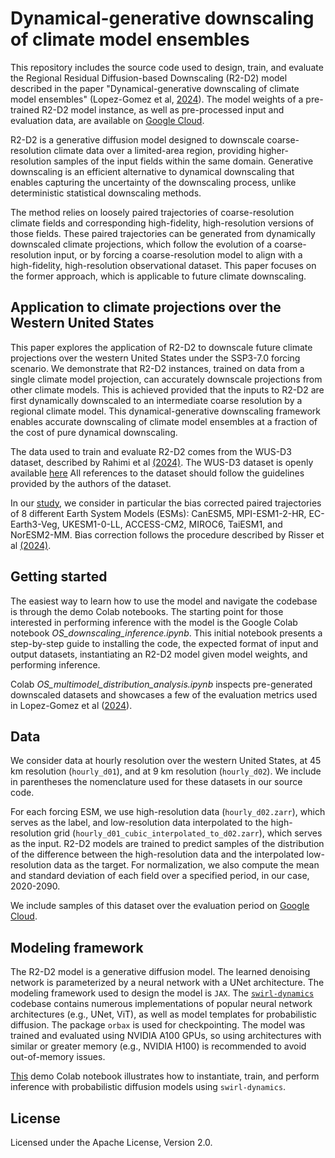 # Dynamical-generative downscaling of climate model ensembles

This repository includes the source code used to design, train, and evaluate the
Regional Residual Diffusion-based Downscaling (R2-D2) model described in the
paper "Dynamical-generative downscaling of climate model ensembles"
(Lopez-Gomez et al, [2024](https://doi.org/10.48550/arXiv.2410.01776)). The
model weights of a pre-trained R2-D2 model instance, as well as pre-processed
input and evaluation data, are available on [Google Cloud](https://console.cloud.google.com/storage/browser/dynamical_generative_downscaling).

R2-D2 is a generative diffusion model designed to downscale coarse-resolution
climate data over a limited-area region, providing higher-resolution samples of
the input fields within the same domain. Generative downscaling is an efficient
alternative to dynamical downscaling that enables capturing the uncertainty of
the downscaling process, unlike deterministic statistical downscaling methods.

The method relies on loosely paired trajectories of coarse-resolution climate
fields and corresponding high-fidelity, high-resolution versions of those
fields. These paired trajectories can be generated from dynamically downscaled
climate projections, which follow the evolution of a coarse-resolution input, or
by forcing a coarse-resolution model to align with a high-fidelity,
high-resolution observational dataset. This paper focuses on the former
approach, which is applicable to future climate downscaling.

## Application to climate projections over the Western United States

This paper explores the application of R2-D2 to downscale future climate
projections over the western United States under the SSP3-7.0 forcing scenario.
We demonstrate that R2-D2 instances, trained on data from a single climate model
projection, can accurately downscale projections from other climate models. This
is achieved provided that the inputs to R2-D2 are first dynamically downscaled
to an intermediate coarse resolution by a regional climate model. This
dynamical-generative downscaling framework enables accurate downscaling of
climate model ensembles at a fraction of the cost of pure dynamical downscaling.

The data used to train and evaluate R2-D2 comes from the WUS-D3
dataset, described by Rahimi et al [(2024)](https://doi.org/10.5194/gmd-17-2265-2024).
The WUS-D3 dataset is openly available [here](https://registry.opendata.aws/wrf-cmip6/)
All references to the dataset should follow the guidelines provided by the
authors of the dataset.

In our [study](https://doi.org/10.48550/arXiv.2410.01776), we consider in
particular the bias corrected paired trajectories of 8 different Earth System
Models (ESMs): CanESM5, MPI-ESM1-2-HR, EC-Earth3-Veg, UKESM1-0-LL, ACCESS-CM2,
MIROC6, TaiESM1, and NorESM2-MM. Bias correction follows the procedure described
by Risser et al [(2024)](https://doi.org/10.1029/2023GL105979).

## Getting started

The easiest way to learn how to use the model and navigate the codebase is
through the demo Colab notebooks. The starting point for those interested in
performing inference with the model is the Google Colab notebook
*OS_downscaling_inference.ipynb*. This initial notebook presents a step-by-step
guide to installing the code, the expected format of input and output datasets,
instantiating an R2-D2 model given model weights, and performing inference.

Colab *OS_multimodel_distribution_analysis.ipynb* inspects pre-generated
downscaled datasets and showcases a few of the evaluation metrics used in
Lopez-Gomez et al ([2024](https://doi.org/10.48550/arXiv.2410.01776)).

## Data

We consider data at hourly resolution over the western United States, at
45 km resolution (`hourly_d01`), and at 9 km resolution (`hourly_d02`). We
include in parentheses the nomenclature used for these datasets in our source
code.

For each forcing ESM, we use high-resolution data (`hourly_d02.zarr`), which
serves as the label, and low-resolution data interpolated to the high-resolution
grid (`hourly_d01_cubic_interpolated_to_d02.zarr`), which serves as the input.
R2-D2 models are trained to predict samples of the distribution of the
difference between the high-resolution data and the interpolated low-resolution
data as the target. For normalization, we also compute the mean and standard
deviation of each field over a specified period, in our case, 2020-2090.

We include samples of this dataset over the evaluation period on [Google Cloud](https://console.cloud.google.com/storage/browser/dynamical_generative_downscaling).

## Modeling framework

The R2-D2 model is a generative diffusion model. The learned denoising network
is parameterized by a neural network with a UNet architecture. The modeling
framework used to design the model is `JAX`. The
[`swirl-dynamics`](https://github.com/google-research/swirl-dynamics) codebase
contains numerous implementations of popular neural network architectures
(e.g., UNet, ViT), as well as model templates for probabilistic diffusion. The
package `orbax` is used for checkpointing. The model was trained and
evaluated using NVIDIA A100 GPUs, so using architectures with similar or greater
memory (e.g., NVIDIA H100) is recommended to avoid out-of-memory issues.

[This](https://github.com/google-research/swirl-dynamics/blob/main/swirl_dynamics/projects/probabilistic_diffusion/colabs/demo.ipynb) demo Colab notebook illustrates how
to instantiate, train, and perform inference with probabilistic diffusion models
using `swirl-dynamics`.

## License

Licensed under the Apache License, Version 2.0.
